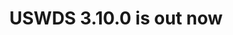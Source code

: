 ---
title: USWDS 3.10.0 is out now
category: Releases
tags:
- Releases
excerpt: USWDS version 3.10.0 is out now.
url: https://github.com/uswds/uswds/releases/tag/v3.10.0
---